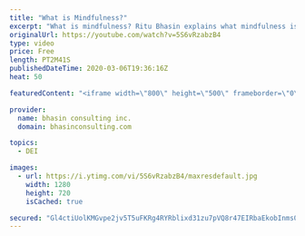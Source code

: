 ```yaml
---
title: "What is Mindfulness?"
excerpt: "What is mindfulness? Ritu Bhasin explains what mindfulness is and how a mindfulness practice can be leveraged in your career.  - - - - -   bhasin consulting inc. (bci) is a world-renowned full-service diversity, equity and inclusion consulting firm dedicated to driving organizational change. We are committed"
originalUrl: https://youtube.com/watch?v=5S6vRzabzB4
type: video
price: Free
length: PT2M41S
publishedDateTime: 2020-03-06T19:36:16Z
heat: 50

featuredContent: "<iframe width=\"800\" height=\"500\" frameborder=\"0\" src=\"https://www.youtube.com/embed/5S6vRzabzB4\" allow=\"accelerometer; autoplay; encrypted-media; gyroscope; picture-in-picture\" allowfullscreen></iframe>"

provider:
  name: bhasin consulting inc.
  domain: bhasinconsulting.com

topics:
  - DEI

images:
  - url: https://i.ytimg.com/vi/5S6vRzabzB4/maxresdefault.jpg
    width: 1280
    height: 720
    isCached: true

secured: "Gl4ctiUolKMGvpe2jv5T5uFKRg4RYRblixd31zu7pVQ8r47EIRbaEkobInms07aC8WpPp1SAWUcR+I3HYag+2Y0BJNkcA0acKonOZFioplpGrJry3YhfsUhFSya+DyMcvZ2D4DPOIougZZrIAFrb8bgxpHCuNpaMo3TFwO4aoL6Mb7+WaUnhx6aJvuD0j63FnHB9VIjLWE7rmkFOid5uw9zuLzDZ3gdyQ2a21gnnMqRWyN7RRmTXuMA7MqCSxK+DGdWZyPu2RG+5J9+gQ83FEPx6TTm7WOFgpM7YoQCR81JjRWjunagUrlrchDcMiduo8TEDOpmEHO2nD0PYjhhw5HWUIeneiQat/Hi4UN1R9/OidwF/bPtLVXmSNVR5cW+9cUc8ciJnj9o+ukjC/nnN0w==;z0S0jR/tGYtSHrRdssyi7w=="
---
```


